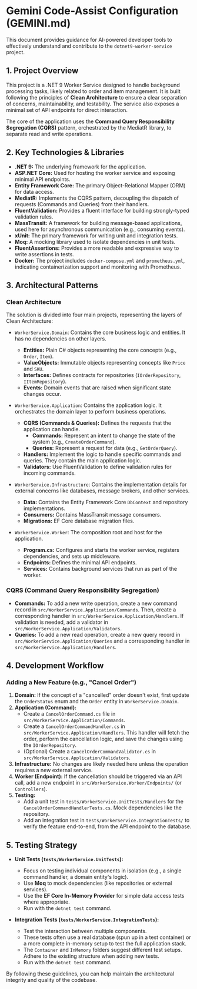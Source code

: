 # Gemini Code-Assist Configuration (GEMINI.md)

This document provides guidance for AI-powered developer tools to effectively understand and contribute to the `dotnet9-worker-service` project.

## 1. Project Overview

This project is a .NET 9 Worker Service designed to handle background processing tasks, likely related to order and item management. It is built following the principles of **Clean Architecture** to ensure a clear separation of concerns, maintainability, and testability. The service also exposes a minimal set of API endpoints for direct interaction.

The core of the application uses the **Command Query Responsibility Segregation (CQRS)** pattern, orchestrated by the MediatR library, to separate read and write operations.

## 2. Key Technologies & Libraries

- **.NET 9:** The underlying framework for the application.
- **ASP.NET Core:** Used for hosting the worker service and exposing minimal API endpoints.
- **Entity Framework Core:** The primary Object-Relational Mapper (ORM) for data access.
- **MediatR:** Implements the CQRS pattern, decoupling the dispatch of requests (Commands and Queries) from their handlers.
- **FluentValidation:** Provides a fluent interface for building strongly-typed validation rules.
- **MassTransit:** A framework for building message-based applications, used here for asynchronous communication (e.g., consuming events).
- **xUnit:** The primary framework for writing unit and integration tests.
- **Moq:** A mocking library used to isolate dependencies in unit tests.
- **FluentAssertions:** Provides a more readable and expressive way to write assertions in tests.
- **Docker:** The project includes `docker-compose.yml` and `prometheus.yml`, indicating containerization support and monitoring with Prometheus.

## 3. Architectural Patterns

### Clean Architecture

The solution is divided into four main projects, representing the layers of Clean Architecture:

- `WorkerService.Domain`: Contains the core business logic and entities. It has no dependencies on other layers.
  - **Entities:** Plain C# objects representing the core concepts (e.g., `Order`, `Item`).
  - **ValueObjects:** Immutable objects representing concepts like `Price` and `SKU`.
  - **Interfaces:** Defines contracts for repositories (`IOrderRepository`, `IItemRepository`).
  - **Events:** Domain events that are raised when significant state changes occur.

- `WorkerService.Application`: Contains the application logic. It orchestrates the domain layer to perform business operations.
  - **CQRS (Commands & Queries):** Defines the requests that the application can handle.
    - **Commands:** Represent an intent to change the state of the system (e.g., `CreateOrderCommand`).
    - **Queries:** Represent a request for data (e.g., `GetOrderQuery`).
  - **Handlers:** Implement the logic to handle specific commands and queries. They contain the main application logic.
  - **Validators:** Use FluentValidation to define validation rules for incoming commands.

- `WorkerService.Infrastructure`: Contains the implementation details for external concerns like databases, message brokers, and other services.
  - **Data:** Contains the Entity Framework Core `DbContext` and repository implementations.
  - **Consumers:** Contains MassTransit message consumers.
  - **Migrations:** EF Core database migration files.

- `WorkerService.Worker`: The composition root and host for the application.
  - **Program.cs:** Configures and starts the worker service, registers dependencies, and sets up middleware.
  - **Endpoints:** Defines the minimal API endpoints.
  - **Services:** Contains background services that run as part of the worker.

### CQRS (Command Query Responsibility Segregation)

- **Commands:** To add a new write operation, create a new command record in `src/WorkerService.Application/Commands`. Then, create a corresponding handler in `src/WorkerService.Application/Handlers`. If validation is needed, add a validator in `src/WorkerService.Application/Validators`.
- **Queries:** To add a new read operation, create a new query record in `src/WorkerService.Application/Queries` and a corresponding handler in `src/WorkerService.Application/Handlers`.

## 4. Development Workflow

### Adding a New Feature (e.g., "Cancel Order")

1.  **Domain:** If the concept of a "cancelled" order doesn't exist, first update the `OrderStatus` enum and the `Order` entity in `WorkerService.Domain`.
2.  **Application (Command):**
    - Create a `CancelOrderCommand.cs` file in `src/WorkerService.Application/Commands`.
    - Create a `CancelOrderCommandHandler.cs` in `src/WorkerService.Application/Handlers`. This handler will fetch the order, perform the cancellation logic, and save the changes using the `IOrderRepository`.
    - (Optional) Create a `CancelOrderCommandValidator.cs` in `src/WorkerService.Application/Validators`.
3.  **Infrastructure:** No changes are likely needed here unless the operation requires a new external service.
4.  **Worker (Endpoint):** If the cancellation should be triggered via an API call, add a new endpoint in `src/WorkerService.Worker/Endpoints/` (or `Controllers`).
5.  **Testing:**
    - Add a unit test in `tests/WorkerService.UnitTests/Handlers` for the `CancelOrderCommandHandlerTests.cs`. Mock dependencies like the repository.
    - Add an integration test in `tests/WorkerService.IntegrationTests/` to verify the feature end-to-end, from the API endpoint to the database.

## 5. Testing Strategy

- **Unit Tests (`tests/WorkerService.UnitTests`):**
  - Focus on testing individual components in isolation (e.g., a single command handler, a domain entity's logic).
  - Use **Moq** to mock dependencies (like repositories or external services).
  - Use the **EF Core In-Memory Provider** for simple data access tests where appropriate.
  - Run with the `dotnet test` command.

- **Integration Tests (`tests/WorkerService.IntegrationTests`):**
  - Test the interaction between multiple components.
  - These tests often use a real database (spun up in a test container) or a more complete in-memory setup to test the full application stack.
  - The `Container` and `InMemory` folders suggest different test setups. Adhere to the existing structure when adding new tests.
  - Run with the `dotnet test` command.

By following these guidelines, you can help maintain the architectural integrity and quality of the codebase.
